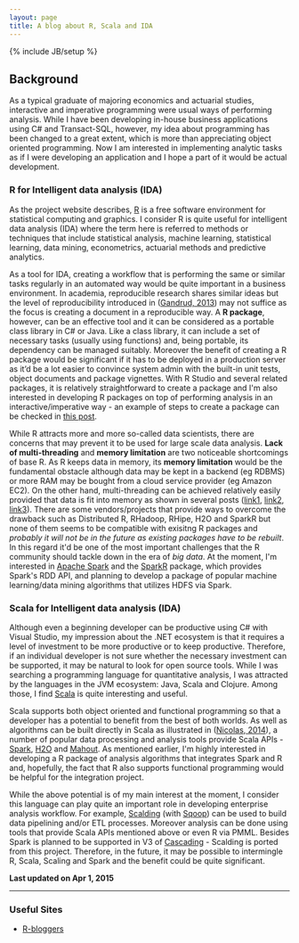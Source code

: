 ```yaml
---
layout: page
title: A blog about R, Scala and IDA
---
```

{% include JB/setup %}

## Background

As a typical graduate of majoring economics and actuarial studies, interactive and imperative programming were usual ways of performing analysis. While I have been developing in-house business applications using C# and Transact-SQL, however, my idea about programming has been changed to a great extent, which is more than appreciating object oriented programming. Now I am interested in implementing analytic tasks as if I were developing an application and I hope a part of it would be actual development.

### R for Intelligent data analysis (IDA)

As the project website describes, [R](http://www.r-project.org/) is a free software environment for statistical computing and graphics. I consider R is quite useful for intelligent data analysis (IDA) where the term here is referred to methods or techniques that include statistical analysis, machine learning, statistical learning, data mining, econometrics, actuarial methods and predictive analytics.

As a tool for IDA, creating a workflow that is performing the same or similar tasks regularly in an automated way would be quite important in a business environment. In academia, reproducible research shares similar ideas but the level of reproducibility introduced in ([Gandrud, 2013](http://www.crcpress.com/product/isbn/9781466572843)) may not suffice as the focus is creating a document in a reproducible way. A **R package**, however, can be an effective tool and it can be considered as a portable class library in C# or Java. Like a class library, it can include a set of necessary tasks (usually using functions) and, being portable, its dependency can be managed suitably. Moreover the benefit of creating a R package would be significant if it has to be deployed in a production server as it’d be a lot easier to convince system admin with the built-in unit tests, object documents and package vignettes. With R Studio and several related packages, it is relatively straightforward to create a package and I'm also interested in developing R packages on top of performing analysis in an interactive/imperative way - an example of steps to create a package can be checked in [this post](http://jaehyeon-kim.github.io/r/2015/03/24/Packaging-Analysis/).

While R attracts more and more so-called data scientists, there are concerns that may prevent it to be used for large scale data analysis. **Lack of multi-threading** and **memory limitation** are two noticeable shortcomings of base R. As R keeps data in memory, its **memory limitation** would be the fundamental obstacle although data may be kept in a backend (eg RDBMS) or more RAM may be bought from a cloud service provider (eg Amazon EC2). On the other hand, multi-threading can be achieved relatively easily provided that data is fit into memory as shown in several posts ([link1](http://jaehyeon-kim.github.io/r/2015/03/14/Parallel-Processing-on-Single-Machine-Part-I/), [link2](http://jaehyeon-kim.github.io/r/2015/03/17/Parallel-Processing-on-Single-Machine-Part-II/), [link3](http://jaehyeon-kim.github.io/r/2015/03/19/Parallel-Processing-on-Single-Machine-Part-III/)). There are some vendors/projects that provide ways to overcome the drawback such as Distributed R, RHadoop, RHipe, H2O and SparkR but none of them seems to be compatible with exisitng R packages and *probably it will not be in the future as existing packages have to be rebuilt*. In this regard it'd be one of the most important challenges that the R community should tackle down in the era of *big data*. At the moment, I'm interested in [Apache Spark](https://spark.apache.org/) and the [SparkR](https://github.com/amplab-extras/SparkR-pkg) package, which provides Spark's RDD API, and planning to develop a package of popular machine learning/data mining algorithms that utilizes HDFS via Spark.

### Scala for Intelligent data analysis (IDA)

Although even a beginning developer can be productive using C# with Visual Studio, my impression about the .NET ecosystem is that it requires a level of investment to be more productive or to keep productive. Therefore, if an individual developer is not sure whether the necessary investment can be supported, it may be natural to look for open source tools. While I was searching a programming language for quantitative analysis, I was attracted by the languages in the JVM ecosystem: Java, Scala and Clojure. Among those, I find [Scala](http://scala-ide.org/) is quite interesting and useful.

Scala supports both object oriented and functional programming so that a developer has a potential to benefit from the best of both worlds. As well as algorithms can be built directly in Scala as illustrated in ([Nicolas, 2014](https://www.packtpub.com/big-data-and-business-intelligence/scala-machine-learning)), a number of popular data processing and analysis tools provide Scala APIs - [Spark](https://spark.apache.org/), [H2O](https://github.com/0xdata/h2o/tree/master/h2o-scala) and [Mahout](https://mahout.apache.org/users/sparkbindings/home.html). As mentioned earlier, I'm highly interested in developing a R package of analysis algorithms that integrates Spark and R and, hopefully, the fact that R also supports functional programming would be helpful for the integration project.

While the above potential is of my main interest at the moment, I consider this language can play quite an important role in developing enterprise analysis workflow. For example, [Scalding](https://github.com/twitter/scalding) (with [Sqoop](http://sqoop.apache.org/)) can be used to build data pipelining and/or ETL processes. Moreover analysis can be done using tools that provide Scala APIs mentioned above or even R via PMML. Besides Spark is planned to be supported in V3 of [Cascading](http://www.datanami.com/2014/05/13/cascading-now-supports-tez-spark-storm-next/) - Scalding is ported from this project. Therefore, in the future, it may be possible to intermingle R, Scala, Scaling and Spark and the benefit could be quite significant.

**Last updated on Apr 1, 2015**

---

### Useful Sites


- [R-bloggers](http://www.r-bloggers.com/)